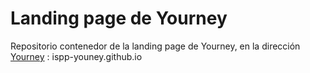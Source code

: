 # Landing page de Yourney

Repositorio contenedor de la landing page de Yourney, en la dirección [Yourney](ispp-youney.github.io) : ispp-youney.github.io
